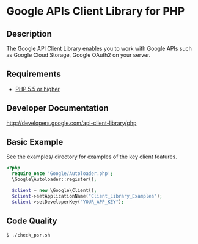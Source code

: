 # Google APIs Client Library for PHP #

## Description ##
The Google API Client Library enables you to work with Google APIs such as Google Cloud Storage, Google OAuth2 on your server.

## Requirements ##
* [PHP 5.5 or higher](http://www.php.net/)

## Developer Documentation ##
http://developers.google.com/api-client-library/php

## Basic Example ##

See the examples/ directory for examples of the key client features.

```PHP
<?php
  require_once 'Google/Autoloader.php';
  \Google\Autoloader::register();

  $client = new \Google\Client();
  $client->setApplicationName("Client_Library_Examples");
  $client->setDeveloperKey("YOUR_APP_KEY");
```

## Code Quality ##

```bash
$ ./check_psr.sh
```
